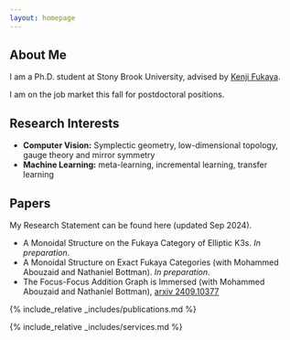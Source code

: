 ```yaml
---
layout: homepage
---
```


## About Me

I am a Ph.D. student at Stony Brook University, advised by <a href="https://scgp.stonybrook.edu/people/faculty/bios/kenji-fukaya">Kenji Fukaya</a>. 

I am on the job market this fall for postdoctoral positions.

## Research Interests

- **Computer Vision:** Symplectic geometry, low-dimensional topology, gauge theory and mirror symmetry
- **Machine Learning:** meta-learning, incremental learning, transfer learning

## Papers
My Research Statement can be found here (updated Sep 2024). 
- A Monoidal Structure on the Fukaya Category of Elliptic K3s. <em>In preparation</em>.
- A Monoidal Structure on Exact Fukaya Categories (with Mohammed Abouzaid and Nathaniel Bottman). <em>In preparation</em>.
- The Focus-Focus Addition Graph is Immersed (with Mohammed Abouzaid and Nathaniel Bottman), <a href="https://arxiv.org/abs/2409.10377">arxiv 2409.10377</a>



{% include_relative _includes/publications.md %}

{% include_relative _includes/services.md %}
